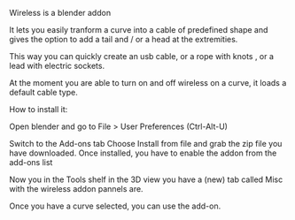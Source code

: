 Wireless is a blender addon

It lets you easily tranform a curve into a cable of predefined shape and 
gives the option to add a tail and / or a head at the extremities.

This way you can quickly create an usb cable, or a rope with knots , or a lead with 
electric sockets.

At the moment you are able to turn on and off wireless on a curve, it loads a default cable type.



How to install it:

Open blender and go to File > User Preferences (Ctrl-Alt-U)

Switch to the Add-ons tab
Choose Install from file and grab the zip file you have downloaded.
Once installed, you have to enable the addon from the add-ons list

Now you in the Tools shelf in the 3D view you have a (new) tab called Misc with the wireless addon pannels are.

Once you have a curve selected, you can use the add-on.



